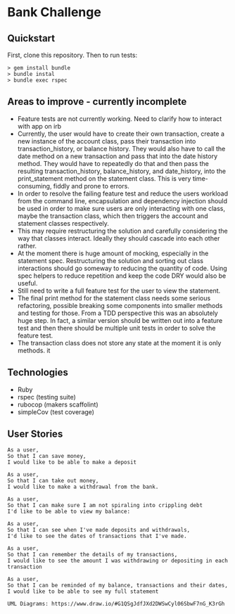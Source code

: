 # Bank Challenge

## Quickstart

First, clone this repository. Then to run tests:

 ```
 > gem install bundle
 > bundle instal
 > bundle exec rspec
 ```

## Areas to improve - currently incomplete
 * Feature tests are not currently working. Need to clarify how to interact with app on irb
 * Currently, the user would have to create their own transaction, create a new instance of the account class, pass their transaction into transaction_history, or balance history. They would also have to call the date method on a new transaction and pass that into the date history method. They would have to repeatedly do that and then pass the resulting transaction_history, balance_history, and date_history, into the print_statement method on the statement class. This is very time-consuming, fiddly and prone to errors.
 * In order to resolve the failing feature test and reduce the users workload from the command line, encapsulation and dependency injection should be used in order to make sure users are only interacting with one class, maybe the transaction class, which then triggers the account and statement classes respectively.
 * This may require restructuring the solution and carefully considering the way that classes interact. Ideally they should cascade into each other rather.
 * At the moment there is huge amount of mocking, especially in the statement spec. Restructuring the solution and sorting out class interactions should go someway to reducing the quantity of code. Using spec helpers to reduce repetition and keep the code DRY would also be useful.
 * Still need to write a full feature test for the user to view the statement.
 * The final print method for the statement class needs some serious refactoring, possible breaking some components into smaller methods and testing for those. From a TDD perspective this was an absolutely huge step. In fact, a similar version should be written out into a feature test and then there should be multiple unit tests in order to solve the feature test.
 * The transaction class does not store any state at the moment it is only methods. it

## Technologies

* Ruby
* rspec (testing suite)
* rubocop (makers scaffolint)
* simpleCov (test coverage)

## User Stories

```
As a user,
So that I can save money,
I would like to be able to make a deposit

As a user,
So that I can take out money,
I would like to make a withdrawal from the bank.

As a user,
So that I can make sure I am not spiraling into crippling debt
I'd like to be able to view my balance:

As a user,
So that I can see when I've made deposits and withdrawals,
I'd like to see the dates of transactions that I've made.

As a user,
So that I can remember the details of my transactions,
I would like to see the amount I was withdrawing or depositing in each transaction

As a user,
So that I can be reminded of my balance, transactions and their dates,
I would like to be able to see my full statement

UML Diagrams: https://www.draw.io/#G1QSgJdfJXd2DWSwCyl06SbwF7nG_K3rGh

```
